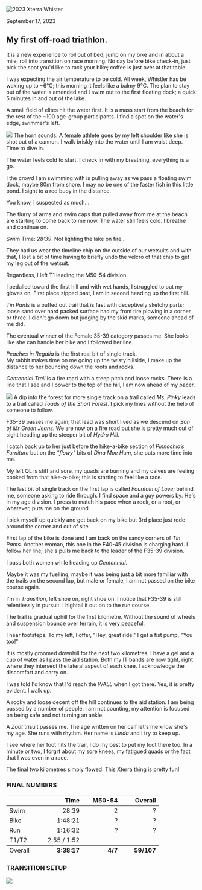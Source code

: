 <!--
# 2023 Xterra Whistler
-->

![2023 Xterra Whister](/assets/svg/xterra-whistler-logo.svg)
<p class="timestamp">September 17, 2023</p>

## My first off-road triathlon.

It is a new experience to roll out of bed, jump on my bike and 
in about a mile, roll into transition on race morning.  No day 
before bike check-in, just pick the spot you'd like to rack 
your bike; coffee is just over at that table.

I was expecting the air temperature to be cold.  All week, 
Whistler has be waking up to ~6°C; this morning it feels like 
a balmy 9°C.  The plan to stay out of the water is amended and 
I swim out to the first floating dock; a quick 5 minutes in 
and out of the lake.

A small field of elites hit the water first.  It is a mass 
start from the beach for the rest of the ~100 age-group 
participants.  I find a spot on the water's edge, swimmer's 
left.

![](/assets/svg/image-977x550.svg)
The horn sounds.  A female athlete goes by my left shoulder 
like she is shot out of a cannon.  I walk briskly into the 
water until I am waist deep. Time to dive in.

The water feels cold to start.  I check in with my breathing, 
everything is a go.

I the crowd I am swimming with is pulling away as we pass a 
floating swim dock, maybe 80m from shore.  I may no be one of 
the faster fish in this little pond.  I sight to a red buoy in 
the distance.

You know, I suspected as much...

The flurry of arms and swim caps that pulled away from me at 
the beach are starting to come back to me now. The water still 
feels cold.  I breathe 
and continue on.

Swim Time: _28:39_.  Not lighting the lake on fire...

They had us wear the timeline chip on the outside of our 
wetsuits and with that, I lost a bit of time having to briefly 
undo the velcro of that chip to get my leg out of the wetsuit.

<!---->
Regardless, I left T1 leading the M50-54 division.

I pedalled toward the first hill and with wet hands, I 
struggled to put my gloves on.  First place zipped past, I am 
in second heading up the first hill.

_Tin Pants_ is a buffed out trail that is fast with 
deceptively sketchy parts; loose sand over hard packed surface 
had my front tire plowing in a corner or three.  I didn't go 
down but judging by the skid marks, someone ahead of me did.

The eventual winner of the Female 35-39 category passes me.
She looks like she can handle her bike and I followed her 
line.

_Peaches in Regalia_ is the first real bit of single track.  
My rabbit makes time on me going up the twisty hillside, I 
make up the distance to her bouncing down the roots and rocks.

_Centennial Trail_ is a fire road with a steep pitch and loose 
rocks.  There is a line that I see and I power to the top of 
the hill, I am now ahead of my pacer.

![](/assets/svg/image-977x550.svg)
A dip into the forest for more single track on a trail called 
_Ms. Pinky_ leads to a trail called _Toads of the Short 
Forest_. I pick my lines without the help of someone to follow.

F35-39 passes me again; that lead was short lived as we descend 
on _Son of Mr Green Jeans_. We are now on a fire road but she 
is pretty much out of sight heading up the steeper bit of 
_Hydro Hill_.

I catch back up to her just before the hike-a-bike section of 
_Pinnochio’s Furniture_ but on the _"flowy"_ bits of _Dina 
Moe Hum_, she puts more time into me.  

My left QL is stiff and sore, my quads are burning and my 
calves are feeling cooked from that hike-a-bike; this is 
starting to feel like a race.

The last bit of single track on the first lap is called 
_Fountain of Love_; behind me, someone asking to ride through. 
I find space and a guy powers by. He's in my age division.  I 
press to match his pace when a rock, or a root, or whatever, 
puts me on the ground.  
<!---->
I pick myself up quickly and get back on my bike but 3rd place 
just rode around the corner and out of site.

First lap of the bike is done and I am back on the sandy 
corners of _Tin Pants_.  Another woman, this one in the F40-45 
division is charging hard.  I follow her line; she's pulls me 
back to the leader of the F35-39 division.

I pass both women while heading up _Centennial_.

Maybe it was my fuelling, maybe it was being just a bit more 
familiar with the trails on the second lap, but male or 
female, I am not passed on the bike course again.

I'm in _Transition_, left shoe on, right shoe on.  I notice 
that F35-39 is still relentlessly in pursuit.  I hightail it 
out on to the run course.

The trail is gradual uphill for the first kilometre.  Without 
the sound of wheels and suspension bounce over terrain, it is 
very peaceful.

I hear footsteps. To my left, I offer, "Hey, great ride."  I 
get a fist pump, "You too!"

<!---->
It is mostly groomed downhill for the next two kilometres.  I 
have a gel and a cup of water as I pass the aid station. Both 
my IT bands are now tight, right where they intersect the 
lateral aspect of each knee.  I acknowledge the discomfort and 
carry on.

I was told I'd know that I'd reach the _WALL_ when I got 
there.  Yes, it is pretty evident.  I walk up.

A rocky and loose decent off the hill continues to the aid 
station.  I am being passed by a number of people.  I am not 
counting, my attention is focused on being safe and not 
turning an ankle.

A _Zoot_ trisuit passes me.  The age written on her calf let's 
me know she's my age.  She runs with rhythm.  Her name is 
_Linda_ and I try to keep up.

I see where her foot hits the trail, I do my best to put my 
foot there too.  In a minute or two, I forgrt about my sore 
knees, my fatigued quads or the fact that I was even in a 
race.

The final two kilometres simply flowed. This Xterra thing is 
pretty fun!

<!---->
### FINAL NUMBERS
<table><!-- style="position:absolute;bottom:0;">-->
 <thead>
  <tr>
   <th style="width:25%;"></th>
   <th style="width:25%;text-align:right;">Time</th>
   <th style="width:25%;text-align:right;">M50-54</th>
   <th style="width:25%;text-align:right;">Overall</th>
  </tr>
 </thead>
 <tbody>
  <tr><td>Swim </td><td style="text-align:right;">28:39</td><td style="text-align:right;">2</td><td style="text-align:right;">?</td></tr>
  <tr><td>Bike </td><td style="text-align:right;">1:48:21</td><td style="text-align:right;">?</td><td style="text-align:right;">?</td></tr>
  <tr><td>Run  </td><td style="text-align:right;">1:16:32</td><td style="text-align:right;">?</td><td style="text-align:right;">?</td></tr>
  <tr><td>T1/T2</td><td style="text-align:right;">2:55 / 1:52</td><td colspan="2"></td></tr>
 </tbody>
 <tfoot>
  <tr>
   <td>Overall</td>
   <td style="font-weight:bold;text-align:right;">3:38:17</td>
   <td style="font-weight:bold;text-align:right;">   4/7</td>
   <td style="font-weight:bold;text-align:right;">59/107</td>
  </tr>
 </tfoot>
</table>

### TRANSITION SETUP
![](/assets/jpg/image.jpeg)

